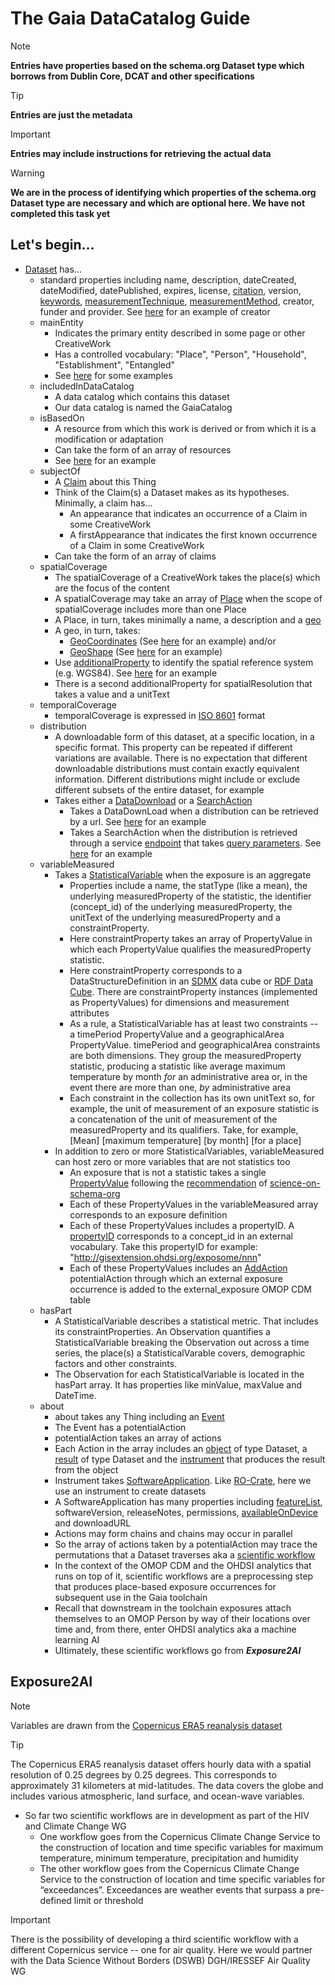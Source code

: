 # The Gaia DataCatalog Guide
> [!NOTE]
> **Entries have properties based on the schema.org Dataset type which borrows from Dublin Core, DCAT and other specifications**

> [!TIP]
> **Entries are just the metadata**

> [!IMPORTANT]
> **Entries may include instructions for retrieving the actual data**

> [!WARNING]
> **We are in the process of identifying which properties of the schema.org Dataset type are necessary and which are optional here. We have not completed this task yet**

## Let's begin...
- [Dataset](https://schema.org/Dataset) has...
  - standard properties including name, description, dateCreated, dateModified, datePublished, expires, license, [citation](https://schema.org/citation), version, [keywords](https://schema.org/keywords), [measurementTechnique](https://schema.org/measurementTechnique), [measurementMethod](https://schema.org/measurementMethod), creator, funder and provider. See [here](https://github.com/ESIPFed/science-on-schema.org/blob/main/guides/Dataset.md#roles-of-people) for an example of creator
  - mainEntity
    - Indicates the primary entity described in some page or other CreativeWork
    - Has a controlled vocabulary: "Place", "Person", "Household", "Establishment", "Entangled"
    - See [here](https://www.researchobject.org/ro-crate/specification/1.2/crate-focus.html) for some examples
  - includedInDataCatalog
    - A data catalog which contains this dataset
    - Our data catalog is named the GaiaCatalog
  - isBasedOn
    - A resource from which this work is derived or from which it is a modification or adaptation
    - Can take the form of an array of resources
    - See [here](https://github.com/ESIPFed/science-on-schema.org/blob/main/guides/Dataset.md#indicating-a-source-dataset-schemaisbasedon-and-provwasderivedfrom) for an example
  - subjectOf
    - A [Claim](https://schema.org/Claim) about this Thing
    - Think of the Claim(s) a Dataset makes as its hypotheses. Minimally, a claim has...
      - An appearance that indicates an occurrence of a Claim in some CreativeWork
      - A firstAppearance that indicates the first known occurrence of a Claim in some CreativeWork
    - Can take the form of an array of claims
  - spatialCoverage
    - The spatialCoverage of a CreativeWork takes the place(s) which are the focus of the content
    - A spatialCoverage may take an array of [Place](https://schema.org/Place) when the scope of spatialCoverage includes more than one Place
    - A Place, in turn, takes minimally a name, a description and a [geo](https://schema.org/geo)
    - A geo, in turn, takes:
      - [GeoCoordinates](https://schema.org/GeoCoordinates) (See [here](https://github.com/ESIPFed/science-on-schema.org/blob/main/guides/Dataset.md#use-geocoordinates-for-point-locations) for an example) and/or
      - [GeoShape](https://schema.org/GeoShape) (See [here](https://github.com/ESIPFed/science-on-schema.org/blob/main/guides/Dataset.md#use-geoshape-for-all-other-location-types) for an example)
    - Use [additionalProperty](https://schema.org/additionalProperty) to identify the spatial reference system (e.g. WGS84). See [here](https://github.com/ESIPFed/science-on-schema.org/blob/main/guides/Dataset.md#spatial-reference-systems) for an example
    - There is a second additionalProperty for spatialResolution that takes a value and a unitText
  - temporalCoverage
    - temporalCoverage is expressed in [ISO 8601](https://en.wikipedia.org/wiki/ISO_8601) format
  - distribution
    - A downloadable form of this dataset, at a specific location, in a specific format. This property can be repeated if different variations are available. There is no expectation that different downloadable distributions must contain exactly equivalent information. Different distributions might include or exclude different subsets of the entire dataset, for example
    - Takes either a [DataDownload](https://schema.org/DataDownload) or a [SearchAction](https://schema.org/SearchAction)
      - Takes a DataDownLoad when a distribution can be retrieved by a url. See [here](https://github.com/ESIPFed/science-on-schema.org/blob/main/guides/Dataset.md#distributions) for an example
      - Takes a SearchAction when the distribution is retrieved through a service [endpoint](https://schema.org/EntryPoint) that takes [query parameters](https://schema.org/PropertyValueSpecification). See [here](https://github.com/ESIPFed/science-on-schema.org/blob/main/guides/Dataset.md#accessing-data-through-a-service-endpoint) for an example
  - variableMeasured
    - Takes a [StatisticalVariable](https://schema.org/StatisticalVariable) when the exposure is an aggregate
      - Properties include a name, the statType (like a mean), the underlying measuredProperty of the statistic, the identifier (concept_id) of the underlying measuredProperty, the unitText of the underlying measuredProperty and a constraintProperty.
      - Here constraintProperty takes an array of PropertyValue in which each PropertyValue qualifies the measuredProperty statistic.
      - Here constraintProperty corresponds to a DataStructureDefinition in an [SDMX](https://sdmx.org/wp-content/uploads/SDMX_3-1-0_SECTION_2_FINAL.pdf) data cube or [RDF Data Cube](https://www.w3.org/TR/vocab-data-cube/). There are constraintProperty instances (implemented as PropertyValues) for dimensions and measurement attributes
      - As a rule, a StatisticalVariable has at least two constraints -- a timePeriod PropertyValue and a geographicalArea PropertyValue. timePeriod and geographicalArea constraints are both dimensions. They group the measuredProperty statistic, producing a statistic like average maximum temperature by month *for* an administrative area or, in the event there are more than one, *by* administrative area
      - Each constraint in the collection has its own unitText so, for example, the unit of measurement of an exposure statistic is a concatenation of the unit of measurement of the measuredProperty and its qualifiers. Take, for example, [Mean] [maximum temperature] [by month] [for a place]
    - In addition to zero or more StatisticalVariables, variableMeasured can host zero or more variables that are not statistics too
      - An exposure that is not a statistic takes a single [PropertyValue](https://schema.org/PropertyValue) following the [recommendation](https://github.com/ESIPFed/science-on-schema.org/blob/main/guides/Dataset.md#tier-2-names-of-variables-with-formal-property-types) of [science-on-schema-org](https://github.com/ESIPFed/science-on-schema.org/blob/main/guides/Dataset.md#describing-a-dataset)  
      - Each of these PropertyValues in the variableMeasured array corresponds to an exposure definition
      - Each of these PropertyValues includes a propertyID. A [propertyID](https://schema.org/propertyID) corresponds to a concept_id in an external vocabulary. Take this propertyID for example: "http://gisextension.ohdsi.org/exposome/nnn"
      - Each of these PropertyValues includes an [AddAction](https://schema.org/AddAction) potentialAction through which an external exposure occurrence is added to the external_exposure OMOP CDM table
  - hasPart
    - A StatisticalVariable describes a statistical metric. That includes its constraintProperties.  An Observation quantifies a StatisticalVariable breaking the Observation out across a time series, the place(s) a StatisticalVarable covers, demographic factors and other constraints.
    - The Observation for each StatisticalVariable is located in the hasPart array. It has properties like minValue, maxValue and DateTime. 
  - about
    - about takes any Thing including an [Event](https://schema.org/Event)
    - The Event has a potentialAction
    - potentialAction takes an array of actions
    - Each Action in the array includes an [object](https://schema.org/object) of type Dataset, a [result](https://schema.org/result) of type Dataset and the [instrument](https://schema.org/instrument) that produces the result from the object
    - Instrument takes [SoftwareApplication](https://schema.org/SoftwareApplication). Like [RO-Crate](https://www.researchobject.org/ro-crate/specification/1.2/provenance.html), here we use an instrument to create datasets
    - A SoftwareApplication has many properties including [featureList](https://schema.org/featureList), softwareVersion, releaseNotes, permissions, [availableOnDevice](https://schema.org/availableOnDevice) and downloadURL
    - Actions may form chains and chains may occur in parallel
    - So the array of actions taken by a potentialAction may trace the permutations that a Dataset traverses aka a [scientific workflow](https://jenkins-1.dataone.org/jenkins/view/Documentation%20Projects/job/ProvONE-Documentation-trunk/ws/provenance/ProvONE/v1/provone.html)
    - In the context of the OMOP CDM and the OHDSI analytics that runs on top of it, scientific workflows are a preprocessing step that produces place-based exposure occurrences for subsequent use in the Gaia toolchain
    - Recall that downstream in the toolchain exposures attach themselves to an OMOP Person by way of their locations over time and, from there, enter OHDSI analytics aka a machine learning AI
    - Ultimately, these scientific workflows go from ***Exposure2AI***
## Exposure2AI
> [!NOTE]
> Variables are drawn from the [Copernicus ERA5 reanalysis dataset](https://climatedataguide.ucar.edu/climate-data/era5-atmospheric-reanalysis#:~:text=ERA5%2C%20the%20successor%20to%20ERA,timely%20monitoring%20of%20the%20climate.)

> [!TIP]
> The Copernicus ERA5 reanalysis dataset offers hourly data with a spatial resolution of 0.25 degrees by 0.25 degrees. This corresponds to approximately 31 kilometers at mid-latitudes. The data covers the globe and includes various atmospheric, land surface, and ocean-wave variables. 

- So far two scientific workflows are in development as part of the HIV and Climate Change WG
  - One workflow goes from the Copernicus Climate Change Service to the construction of location and time specific variables for maximum temperature, minimum temperature, precipitation and humidity
  - The other workflow goes from the Copernicus Climate Change Service to the construction of location and time specific variables for “exceedances”. Exceedances are weather events that surpass a pre-defined limit or threshold
> [!IMPORTANT]
> There is the possibility of developing a third scientific workflow with a different Copernicus service -- one for air quality. Here we would partner with the Data Science Without Borders (DSWB) DGH/IRESSEF Air Quality WG
